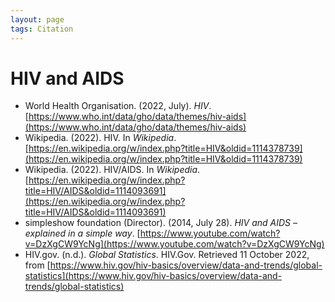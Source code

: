 ```yaml
---
layout: page
tags: Citation 
---
```


# HIV and AIDS

- World Health Organisation. (2022, July). _HIV_. [https://www.who.int/data/gho/data/themes/hiv-aids](https://www.who.int/data/gho/data/themes/hiv-aids)
- Wikipedia. (2022). HIV. In _Wikipedia_. [https://en.wikipedia.org/w/index.php?title=HIV&oldid=1114378739](https://en.wikipedia.org/w/index.php?title=HIV&oldid=1114378739)
- Wikipedia. (2022). HIV/AIDS. In _Wikipedia_. [https://en.wikipedia.org/w/index.php?title=HIV/AIDS&oldid=1114093691](https://en.wikipedia.org/w/index.php?title=HIV/AIDS&oldid=1114093691)
- simpleshow foundation (Director). (2014, July 28). _HIV and AIDS – explained in a simple way_. [https://www.youtube.com/watch?v=DzXgCW9YcNg](https://www.youtube.com/watch?v=DzXgCW9YcNg)
- HIV.gov. (n.d.). _Global Statistics_. HIV.Gov. Retrieved 11 October 2022, from [https://www.hiv.gov/hiv-basics/overview/data-and-trends/global-statistics](https://www.hiv.gov/hiv-basics/overview/data-and-trends/global-statistics)